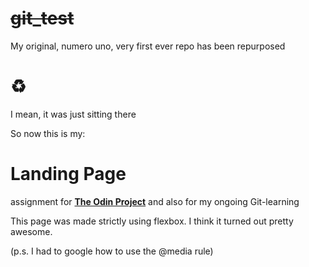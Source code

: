 # ~~git_test~~ 
My original, numero uno, very first ever repo has been repurposed 
# :recycle:
I mean, it was just sitting there

So now this is my:
# Landing Page 
assignment for [**The Odin Project**](https://theodinproject.com) and also for my ongoing Git-learning

This page was made strictly using flexbox. I think it turned out pretty awesome.

(p.s. I had to google how to use the @media rule)
